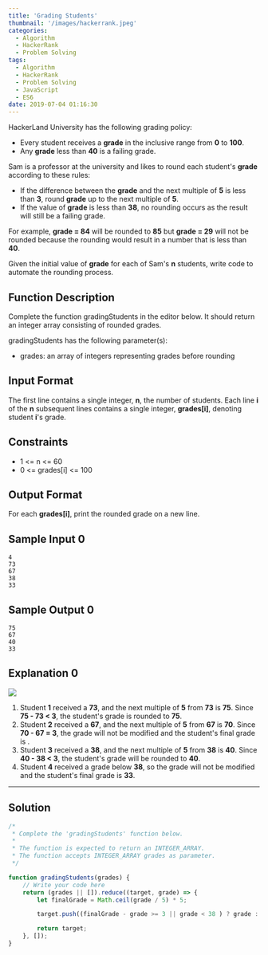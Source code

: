 ```yaml
---
title: 'Grading Students'
thumbnail: '/images/hackerrank.jpeg'
categories:
  - Algorithm
  - HackerRank
  - Problem Solving
tags:
  - Algorithm
  - HackerRank
  - Problem Solving
  - JavaScript
  - ES6
date: 2019-07-04 01:16:30
---
```


HackerLand University has the following grading policy:

- Every student receives a **grade** in the inclusive range from **0** to **100**.
- Any **grade** less than **40** is a failing grade.

Sam is a professor at the university and likes to round each student's **grade** according to these rules:

- If the difference between the **grade** and the next multiple of **5** is less than **3**, round **grade** up to the next multiple of **5**.
- If the value of **grade** is less than **38**, no rounding occurs as the result will still be a failing grade.

For example, **grade = 84** will be rounded to **85** but **grade = 29** will not be rounded because the rounding would result in a number that is less than **40**.

Given the initial value of **grade** for each of Sam's **n** students, write code to automate the rounding process.

<!-- more -->

## Function Description

Complete the function gradingStudents in the editor below. It should return an integer array consisting of rounded grades.

gradingStudents has the following parameter(s):

- grades: an array of integers representing grades before rounding

## Input Format

The first line contains a single integer, **n**, the number of students. 
Each line **i** of the **n** subsequent lines contains a single integer, **grades[i]**, denoting student **i**'s grade.

## Constraints 

- 1 <= n <= 60
- 0 <= grades[i] <= 100

## Output Format

For each **grades[i]**, print the rounded grade on a new line.

## Sample Input 0

```
4
73
67
38
33
```

## Sample Output 0

```
75
67
40
33
```

## Explanation 0
   
![](https://s3.amazonaws.com/hr-challenge-images/0/1484768684-54439977a1-curving2.png)

1. Student **1** received a **73**, and the next multiple of **5** from **73** is **75**. Since **75 - 73 < 3**, the student's grade is rounded to **75**.
2. Student **2** received a **67**, and the next multiple of **5** from **67** is **70**. Since **70 - 67 = 3**, the grade will not be modified and the student's final grade is .
3. Student **3** received a **38**, and the next multiple of **5** from **38** is **40**. Since **40 - 38 < 3**, the student's grade will be rounded to **40**.
4. Student **4** received a grade below **38**, so the grade will not be modified and the student's final grade is **33**.

---

## Solution

```javascript
/*
 * Complete the 'gradingStudents' function below.
 *
 * The function is expected to return an INTEGER_ARRAY.
 * The function accepts INTEGER_ARRAY grades as parameter.
 */

function gradingStudents(grades) {
    // Write your code here
    return (grades || []).reduce((target, grade) => {
        let finalGrade = Math.ceil(grade / 5) * 5;

        target.push((finalGrade - grade >= 3 || grade < 38 ) ? grade : finalGrade);

        return target;
    }, []);
}
```

